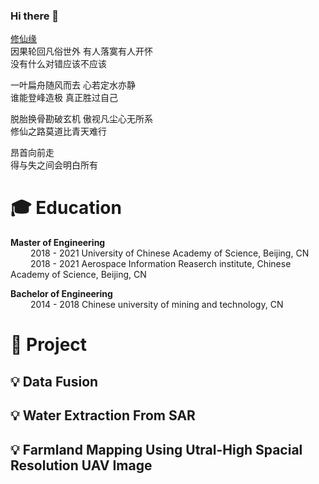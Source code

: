 ### Hi there 👋

[修仙缘](https://i.y.qq.com/v8/playsong.html?songmid=0011To691GaQrZ&CPUV=94&channelId=10048846&ADTAG=baiduald&keep_cid=1)  
因果轮回凡俗世外  有人落寞有人开怀  
没有什么对错应该不应该  

一叶扁舟随风而去  心若定水亦静  
谁能登峰造极  真正胜过自己  

脱胎换骨勘破玄机  傲视凡尘心无所系  
修仙之路莫道比青天难行  

昂首向前走  
得与失之间会明白所有  



#  🎓 Education  

**Master of Engineering**  
&ensp;&ensp;&ensp;&ensp; 2018 - 2021 University of Chinese Academy of Science, Beijing, CN  
&ensp;&ensp;&ensp;&ensp; 2018 - 2021 Aerospace Information Reaserch institute, Chinese Academy of Science, Beijing, CN 
 
**Bachelor of Engineering**  
&ensp;&ensp;&ensp;&ensp; 2014 - 2018 Chinese university of mining and technology, CN

# 👷 Project  
## 💡 Data Fusion  
  
## 💡 Water Extraction From SAR 

  
## 💡 Farmland Mapping Using Utral-High Spacial Resolution UAV Image
<!--
**XavierMFC/XavierMFC** is a ✨ _special_ ✨ repository because its `README.md` (this file) appears on your GitHub profile.
Here are some ideas to get you started:
- 🔭 I’m currently working on ...
- 🌱 I’m currently learning ...
- 👯 I’m looking to collaborate on ...
- 🤔 I’m looking for help with ...
- 💬 Ask me about ...
- 📫 How to reach me: ...
- 😄 Pronouns: ...
- ⚡ Fun fact: ...
-->
